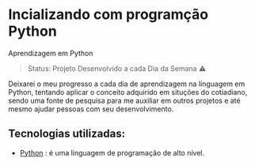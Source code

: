 # Incializando com programção Python
Aprendizagem em Python

>Status: Projeto Desenvolvido a cada Dia da Semana ⚠️

Deixarei o meu progresso a cada dia de aprendizagem na linguagem em Python, tentando aplicar o conceito adquirido em situções do cotiadiano, sendo uma fonte de pesquisa para me auxiliar em outros projetos e até mesmo ajudar pessoas com seu desenvolvimento. 



## Tecnologias utilizadas:
* [Python](https://docs.python.org/pt-br/3/tutorial/index.html) : é uma linguagem de programação de alto nível.

